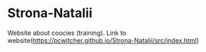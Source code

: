 # Strona-Natalii
Website about coocies (training).
Link to website(https://pcwitcher.github.io/Strona-Natalii/src/index.html)
